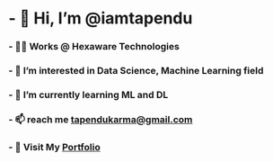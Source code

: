 # - 👋 Hi, I’m @iamtapendu
### - :technologist: Works @ Hexaware Technologies
### - 👀 I’m interested in Data Science, Machine Learning field
### - 🌱 I’m currently learning ML and DL
### - 📫 reach me tapendukarma@gmail.com
### - :runner: Visit My <a href='https://iamtapendu.github.io' target='_blank'>Portfolio</a> 

<!---
iamtapendu/iamtapendu is a ✨ special ✨ repository because its `README.md` (this file) appears on your GitHub profile.
You can click the Preview link to take a look at your changes.
--->
